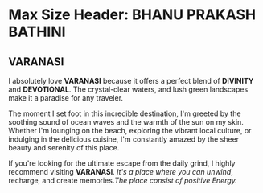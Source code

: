 # Max Size Header: BHANU PRAKASH BATHINI

## VARANASI

I absolutely love **VARANASI** because it offers a perfect blend of **DIVINITY** and **DEVOTIONAL**. The  crystal-clear waters, and lush green landscapes make it a paradise for any traveler. 

The moment I set foot in this incredible destination, I'm greeted by the soothing sound of ocean waves and the warmth of the sun on my skin. Whether I'm lounging on the beach, exploring the vibrant local culture, or indulging in the delicious cuisine, I'm constantly amazed by the sheer beauty and serenity of this place.

If you're looking for the ultimate escape from the daily grind, I highly recommend visiting **VARANASI**. *It's a place where you can unwind*, recharge, and create memories.*The place consist of positive Energy.*